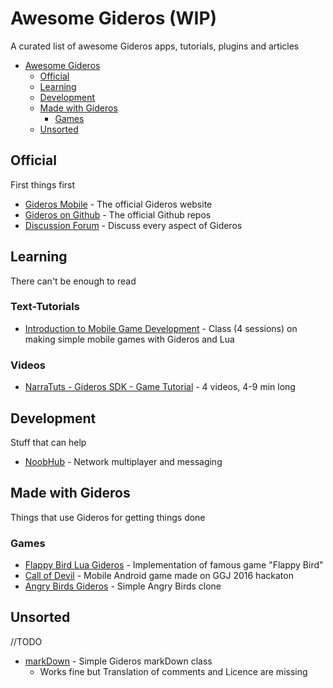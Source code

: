 # Awesome Gideros (WIP)
A curated list of awesome Gideros apps, tutorials, plugins and articles

- [Awesome Gideros](#awesome-gideros)
	- [Official](#official)
	- [Learning](#learning)
	- [Development](#development)
	- [Made with Gideros](#made-with-gideros)
		- [Games](#games)
	- [Unsorted](#unsorted)

## Official
First things first

- [Gideros Mobile](http://giderosmobile.com/) - The official Gideros website
- [Gideros on Github](https://github.com/gideros) - The official Github repos
- [Discussion Forum](http://giderosmobile.com/forum/) - Discuss every aspect of Gideros

## Learning
There can't be enough to read

### Text-Tutorials

- [Introduction to Mobile Game Development](https://github.com/Moosader/Intro-to-Mobile-Game-Development-with-Gideros) - Class (4 sessions) on making simple mobile games with Gideros and Lua

### Videos

- [NarraTuts - Gideros SDK - Game Tutorial](https://www.youtube.com/playlist?list=PLxQsprq7gTvBBWkOvIqgU8DpIS8k-SU8d) - 4 videos, 4-9 min long

## Development
Stuff that can help

- [NoobHub](https://github.com/Overtorment/NoobHub) - Network multiplayer and messaging

## Made with Gideros
Things that use Gideros for getting things done

### Games

- [Flappy Bird Lua Gideros](https://github.com/ar0ne/flappy-bird-lua-gideros) - Implementation of famous game "Flappy Bird"
- [Call of Devil](https://github.com/ar0ne/call_of_devil_lua_gideros) - Mobile Android game made on GGJ 2016 hackaton
- [Angry Birds Gideros](https://github.com/Perkovec/Angry-Birds-Gideros) - Simple Angry Birds clone

## Unsorted
//TODO

- [markDown](https://github.com/nxgtri/markDown) - Simple Gideros markDown class
	- Works fine but Translation of comments and Licence are missing
